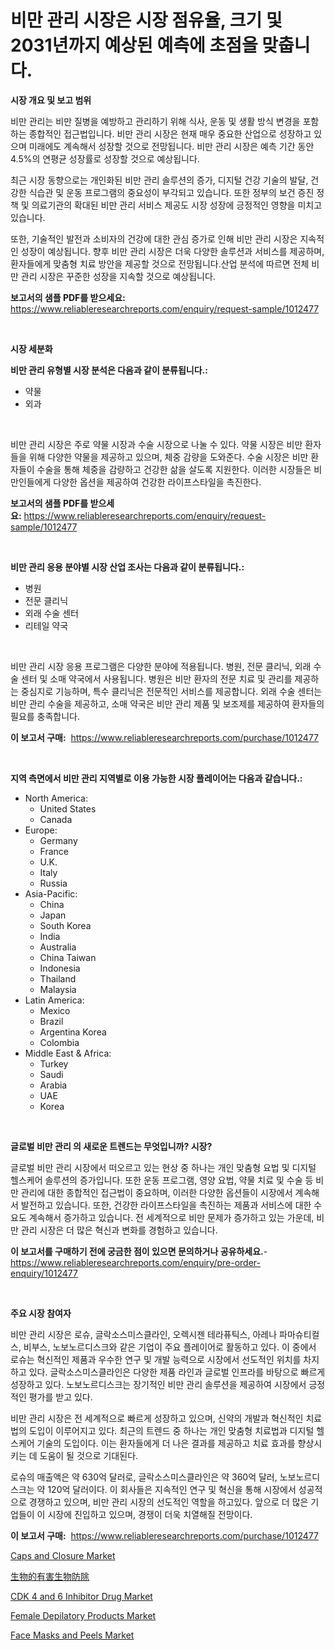 <p><h1>비만 관리 시장은 시장 점유율, 크기 및 2031년까지 예상된 예측에 초점을 맞춥니다.</h1></p><p><strong>시장 개요 및 보고 범위</strong></p>
<p><p>비만 관리는 비만 질병을 예방하고 관리하기 위해 식사, 운동 및 생활 방식 변경을 포함하는 종합적인 접근법입니다. 비만 관리 시장은 현재 매우 중요한 산업으로 성장하고 있으며 미래에도 계속해서 성장할 것으로 전망됩니다. 비만 관리 시장은 예측 기간 동안 4.5%의 연평균 성장률로 성장할 것으로 예상됩니다. </p><p>최근 시장 동향으로는 개인화된 비만 관리 솔루션의 증가, 디지털 건강 기술의 발달, 건강한 식습관 및 운동 프로그램의 중요성이 부각되고 있습니다. 또한 정부의 보건 증진 정책 및 의료기관의 확대된 비만 관리 서비스 제공도 시장 성장에 긍정적인 영향을 미치고 있습니다.</p><p>또한, 기술적인 발전과 소비자의 건강에 대한 관심 증가로 인해 비만 관리 시장은 지속적인 성장이 예상됩니다. 향후 비만 관리 시장은 더욱 다양한 솔루션과 서비스를 제공하며, 환자들에게 맞춤형 치료 방안을 제공할 것으로 전망됩니다.산업 분석에 따르면 전체 비만 관리 시장은 꾸준한 성장을 지속할 것으로 예상됩니다.</p></p>
<p><strong>보고서의 샘플 PDF를 받으세요:</strong> <a href="https://www.reliableresearchreports.com/enquiry/request-sample/1012477">https://www.reliableresearchreports.com/enquiry/request-sample/1012477</a></p>
<p>&nbsp;</p>
<p><strong>시장 세분화</strong></p>
<p><strong>비만 관리 유형별 시장 분석은 다음과 같이 분류됩니다.:</strong></p>
<p><ul><li>약물</li><li>외과</li></ul></p>
<p>&nbsp;</p>
<p><p>비만 관리 시장은 주로 약물 시장과 수술 시장으로 나눌 수 있다. 약물 시장은 비만 환자들을 위해 다양한 약물을 제공하고 있으며, 체중 감량을 도와준다. 수술 시장은 비만 환자들이 수술을 통해 체중을 감량하고 건강한 삶을 살도록 지원한다. 이러한 시장들은 비만인들에게 다양한 옵션을 제공하여 건강한 라이프스타일을 촉진한다.</p></p>
<p><strong>보고서의 샘플 PDF를 받으세요:</strong>&nbsp;<a href="https://www.reliableresearchreports.com/enquiry/request-sample/1012477">https://www.reliableresearchreports.com/enquiry/request-sample/1012477</a></p>
<p>&nbsp;</p>
<p><strong> 비만 관리 응용 분야별 시장 산업 조사는 다음과 같이 분류됩니다.:</strong></p>
<p><ul><li>병원</li><li>전문 클리닉</li><li>외래 수술 센터</li><li>리테일 약국</li></ul></p>
<p>&nbsp;</p>
<p><p>비만 관리 시장 응용 프로그램은 다양한 분야에 적용됩니다. 병원, 전문 클리닉, 외래 수술 센터 및 소매 약국에서 사용됩니다. 병원은 비만 환자의 전문 치료 및 관리를 제공하는 중심지로 기능하며, 특수 클리닉은 전문적인 서비스를 제공합니다. 외래 수술 센터는 비만 관리 수술을 제공하고, 소매 약국은 비만 관리 제품 및 보조제를 제공하여 환자들의 필요를 충족합니다.</p></p>
<p><strong>이 보고서 구매:</strong>&nbsp; <a href="https://www.reliableresearchreports.com/purchase/1012477">https://www.reliableresearchreports.com/purchase/1012477</a></p>
<p>&nbsp;</p>
<p><strong>지역 측면에서 비만 관리 지역별로 이용 가능한 시장 플레이어는 다음과 같습니다.:</strong></p>
<p><ul>
    <li>
        North America:
        <ul>
            <li>United States</li>
            <li>Canada</li>
        </ul>
    </li>
    <li>
        Europe:
        <ul>
            <li>Germany</li>
            <li>France</li>
            <li>U.K.</li>
            <li>Italy</li>
            <li>Russia</li>
        </ul>
    </li>
    <li>
        Asia-Pacific:
        <ul>
            <li>China</li>
            <li>Japan</li>
            <li>South Korea</li>
            <li>India</li>
            <li>Australia</li>
            <li>China Taiwan</li>
            <li>Indonesia</li>
            <li>Thailand</li>
            <li>Malaysia</li>
        </ul>
    </li>
    <li>
        Latin America:
        <ul>
            <li>Mexico</li>
            <li>Brazil</li>
            <li>Argentina Korea</li>
            <li>Colombia</li>
        </ul>
    </li>
    <li>
        Middle East & Africa:
        <ul>
            <li>Turkey</li>
            <li>Saudi</li>
            <li>Arabia</li>
            <li>UAE</li>
            <li>Korea</li>
        </ul>
    </li>
    </ul></p>
<p>&nbsp;</p>
<p><strong>글로벌 비만 관리 의 새로운 트렌드는 무엇입니까? 시장?</strong></p>
<p><p>글로벌 비만 관리 시장에서 떠오르고 있는 현상 중 하나는 개인 맞춤형 요법 및 디지털 헬스케어 솔루션의 증가입니다. 또한 운동 프로그램, 영양 요법, 약물 치료 및 수술 등 비만 관리에 대한 종합적인 접근법이 중요하며, 이러한 다양한 옵션들이 시장에서 계속해서 발전하고 있습니다. 또한, 건강한 라이프스타일을 촉진하는 제품과 서비스에 대한 수요도 계속해서 증가하고 있습니다. 전 세계적으로 비만 문제가 증가하고 있는 가운데, 비만 관리 시장은 더 많은 혁신과 변화를 경험하고 있습니다.</p></p>
<p><strong>이 보고서를 구매하기 전에 궁금한 점이 있으면 문의하거나 공유하세요.</strong>- <a href="https://www.reliableresearchreports.com/enquiry/pre-order-enquiry/1012477">https://www.reliableresearchreports.com/enquiry/pre-order-enquiry/1012477</a></p>
<p>&nbsp;</p>
<p><strong>주요 시장 참여자</strong></p>
<p><p>비만 관리 시장은 로슈, 글락소스미스클라인, 오렉시젠 테라퓨틱스, 아레나 파마슈티컬스, 비부스, 노보노르디스크와 같은 기업이 주요 플레이어로 활동하고 있다. 이 중에서 로슈는 혁신적인 제품과 우수한 연구 및 개발 능력으로 시장에서 선도적인 위치를 차지하고 있다. 글락소스미스클라인은 다양한 제품 라인과 글로벌 인프라를 바탕으로 빠르게 성장하고 있다. 노보노르디스크는 장기적인 비만 관리 솔루션을 제공하여 시장에서 긍정적인 평가를 받고 있다.</p><p>비만 관리 시장은 전 세계적으로 빠르게 성장하고 있으며, 신약의 개발과 혁신적인 치료법의 도입이 이루어지고 있다. 최근의 트렌드 중 하나는 개인 맞춤형 치료법과 디지털 헬스케어 기술의 도입이다. 이는 환자들에게 더 나은 결과를 제공하고 치료 효과를 향상시키는 데 도움이 될 것으로 기대된다.</p><p>로슈의 매출액은 약 630억 달러로, 글락소스미스클라인은 약 360억 달러, 노보노르디스크는 약 120억 달러이다. 이 회사들은 지속적인 연구 및 혁신을 통해 시장에서 성공적으로 경쟁하고 있으며, 비만 관리 시장의 선도적인 역할을 하고있다. 앞으로 더 많은 기업들이 이 시장에 진입하고 있으며, 경쟁이 더욱 치열해질 전망이다.</p></p>
<p><strong>이 보고서 구매:</strong>&nbsp;&nbsp;<a href="https://www.reliableresearchreports.com/purchase/1012477">https://www.reliableresearchreports.com/purchase/1012477</a></p>
<p><p><a href="https://issuu.com/reportprime-2/docs/caps-and-closure-market-size-2030.pptx">Caps and Closure Market</a></p><p><a href="https://github.com/DonaldShaw1965/Market-Research-Report-List-1/blob/main/25556356951.md">生物的有害生物防除</a></p><p><a href="https://issuu.com/reportprime-2/docs/cdk-4-and-6-inhibitor-drug-market-size-2030.pptx">CDK 4 and 6 Inhibitor Drug Market</a></p><p><a href="https://github.com/mauripalmi/Market-Research-Report-List-2/blob/main/female-depilatory-products-market.md">Female Depilatory Products Market</a></p><p><a href="https://github.com/gulaimolin/Market-Research-Report-List-3/blob/main/face-masks-and-peels-market.md">Face Masks and Peels Market</a></p></p>
